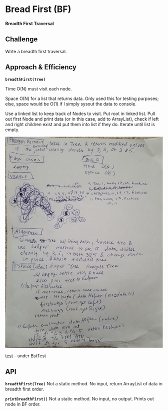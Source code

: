 # Bread First (BF)
<!-- Short summary or background information -->
#### Breadth First Traversal
## Challenge
<!-- Description of the challenge -->
Write a breadth first traversal.

## Approach & Efficiency
**`breadthFirst(Tree)`**

Time O(N) must visit each node.

Space O(N) for a list that returns data. Only used this for testing purposes; 
else, space would be O(1) if I simply sysout the data to console.

Use a linked list to keep track of Nodes to visit. 
Put root in linked list.
Pull out first Node and print data (or in this case, add to ArrayList),
check if left and right children exist and put them into list
if they do.
Iterate until list is empty.


![code](../401-code-challenges/assets/fizzbuzz.jpg)

[test](./src/test/java/tree/BstTest.java) - under BstTest

## API
**`breadthFirst(Tree)`**
Not a static method. No input, return ArrayList of data in breadth first order.

**`printBreadthFirst()`**
Not a static method. No input, no output. Prints out node in BF order.